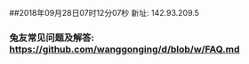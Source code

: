 ##2018年09月28日07时12分07秒 新址: 142.93.209.5
### 兔友常见问题及解答: https://github.com/wanggonging/d/blob/w/FAQ.md
